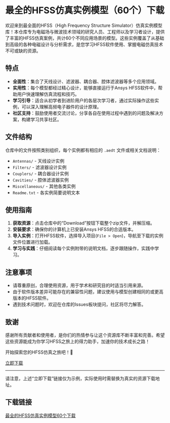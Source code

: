 # 最全的HFSS仿真实例模型（60个）下载

欢迎来到最全面的HFSS（High Frequency Structure Simulator）仿真实例模型库！本仓库专为电磁场与微波技术领域的研究人员、工程师以及学习者设计，提供了丰富的HFSS仿真案例，共计60个不同应用场景的模型。这些实例覆盖了从基础到高级的各种电磁设计与分析需求，是您学习HFSS软件使用、掌握电磁仿真技术不可或缺的资源。

## 特点

- **全面性**：集合了天线设计、滤波器、耦合器、腔体滤波器等多个应用领域。
- **实用性**：每个模型都经过精心设计，能够直接运行于Ansys HFSS软件中，帮助用户快速理解仿真流程和技巧。
- **学习引导**：适合从初学者到进阶用户的各层次学习者，通过实际操作这些实例，可以深入理解高频电子器件的设计原理。
- **社区支持**：鼓励使用者交流讨论，分享各自在使用过程中遇到的问题及解决方案，构建学习共享社区。

## 文件结构

仓库中的文件按照类别组织，每个实例都有相应的 `.aedt` 文件或相关文档说明：
- `Antennas/` - 天线设计实例
- `Filters/` - 滤波器设计实例
- `Couplers/` - 耦合器设计实例
- `Cavities/` - 腔体滤波器实例
- `Miscellaneous/` - 其他各类实例
- `Readme.txt` - 各实例简要说明文本

## 使用指南

1. **获取资源**：点击仓库中的“Download”按钮下载整个zip文件，并解压缩。
2. **安装要求**：确保你的计算机上已安装Ansys HFSS的合适版本。
3. **导入实例**：打开HFSS软件，选择导入项目(`File > Open`)，导航至下载的实例文件位置进行加载。
4. **学习与实践**：仔细阅读每个实例附带的说明文档，逐步跟随操作，实践中学习。

## 注意事项

- 请尊重原创，合理使用资源，用于学术和研究目的时适当引用来源。
- 由于软件版本差异可能存在的兼容性问题，建议使用与模型创建相同的或更高版本的HFSS软件。
- 遇到技术问题时，欢迎在仓库的Issues板块提问，社区将尽力解答。

## 致谢

感谢所有贡献者和使用者，是你们的热情参与让这个资源库不断丰富和完善。希望这些资源能成为你学习HFSS之旅上的得力助手，加速你的技术成长之路！

开始探索您的HFSS仿真之旅吧！🌟

[立即下载](https://github.com/repository-url/download) <!-- 此处应替换为实际下载链接 -->

---

请注意，上述“立即下载”链接仅为示例，实际使用时需替换为真实的资源下载地址。

## 下载链接

[最全的HFSS仿真实例模型60个下载](https://pan.quark.cn/s/4cff0d606554)